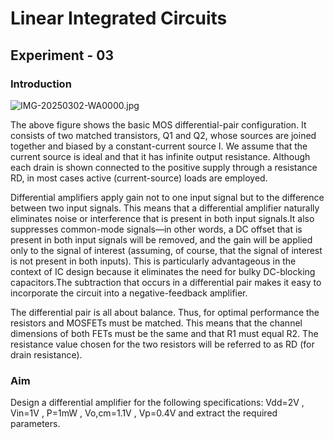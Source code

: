 # Linear Integrated Circuits

## Experiment - 03

### Introduction
  ![IMG-20250302-WA0000.jpg](https://github.com/user-attachments/assets/296e3473-ed00-4e61-86e6-6d93b64bdc2e)


  The above figure shows the basic MOS differential-pair configuration. It consists of two matched transistors, Q1 and Q2, whose sources are joined together and biased by a constant-currentsource I.  We assume that the current source is ideal and that ithas infinite output resistance. Although each drain is shown connected to the positive supply
through a resistance RD, in most cases active (current-source) loads are employed.

Differential amplifiers apply gain not to one input signal but to the difference between two input signals. This means that a differential amplifier naturally eliminates noise or interference that is present in both input signals.It also suppresses common-mode signals—in other words, a DC offset that is present in both input signals will be removed, and the gain will be applied only to the signal of interest (assuming, of course, that the signal of interest is not present in both inputs). This is particularly advantageous in the context of IC design because it eliminates the need for bulky DC-blocking capacitors.The subtraction that occurs in a differential pair makes it easy to incorporate the circuit into a negative-feedback amplifier.

The differential pair is all about balance. Thus, for optimal performance the resistors and MOSFETs must be matched. This means that the channel dimensions of both FETs must be the same and that R1 must equal R2. The resistance value chosen for the two resistors will be referred to as RD (for drain resistance).
  
### Aim
  Design a differential amplifier for the following specifications: Vdd=2V , Vin=1V , P=1mW , Vo,cm=1.1V , Vp=0.4V and extract the required parameters.
